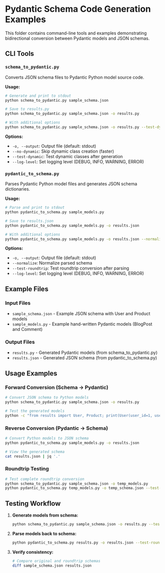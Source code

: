 # Pydantic Schema Code Generation Examples

This folder contains command-line tools and examples demonstrating bidirectional conversion between Pydantic models and JSON schemas.

## CLI Tools

### `schema_to_pydantic.py`
Converts JSON schema files to Pydantic Python model source code.

**Usage:**
```bash
# Generate and print to stdout
python schema_to_pydantic.py sample_schema.json

# Save to results.py
python schema_to_pydantic.py sample_schema.json -o results.py

# With additional options
python schema_to_pydantic.py sample_schema.json -o results.py --test-dynamic --log-level DEBUG
```

**Options:**
- `-o, --output`: Output file (default: stdout)
- `--no-dynamic`: Skip dynamic class creation (faster)
- `--test-dynamic`: Test dynamic classes after generation
- `--log-level`: Set logging level (DEBUG, INFO, WARNING, ERROR)

### `pydantic_to_schema.py`
Parses Pydantic Python model files and generates JSON schema dictionaries.

**Usage:**
```bash
# Parse and print to stdout
python pydantic_to_schema.py sample_models.py

# Save to results.json
python pydantic_to_schema.py sample_models.py -o results.json

# With additional options
python pydantic_to_schema.py sample_models.py -o results.json --normalize --test-roundtrip --log-level DEBUG
```

**Options:**
- `-o, --output`: Output file (default: stdout)
- `--normalize`: Normalize parsed schema
- `--test-roundtrip`: Test roundtrip conversion after parsing
- `--log-level`: Set logging level (DEBUG, INFO, WARNING, ERROR)

## Example Files

### Input Files
- `sample_schema.json` - Example JSON schema with User and Product models
- `sample_models.py` - Example hand-written Pydantic models (BlogPost and Comment)

### Output Files
- `results.py` - Generated Pydantic models (from schema_to_pydantic.py)
- `results.json` - Generated JSON schema (from pydantic_to_schema.py)

## Usage Examples

### Forward Conversion (Schema → Pydantic)
```bash
# Convert JSON schema to Python models
python schema_to_pydantic.py sample_schema.json -o results.py

# Test the generated models
python -c "from results import User, Product; print(User(user_id=1, username='test', email='test@example.com'))"
```

### Reverse Conversion (Pydantic → Schema)  
```bash
# Convert Python models to JSON schema
python pydantic_to_schema.py sample_models.py -o results.json

# View the generated schema
cat results.json | jq '.'
```

### Roundtrip Testing
```bash
# Test complete roundtrip conversion
python schema_to_pydantic.py sample_schema.json -o temp_models.py
python pydantic_to_schema.py temp_models.py -o temp_schema.json --test-roundtrip
```

## Testing Workflow

1. **Generate models from schema:**
   ```bash
   python schema_to_pydantic.py sample_schema.json -o results.py --test-dynamic
   ```

2. **Parse models back to schema:**
   ```bash
   python pydantic_to_schema.py results.py -o results.json --test-roundtrip
   ```

3. **Verify consistency:**
   ```bash
   # Compare original and roundtrip schemas
   diff sample_schema.json results.json
   ```